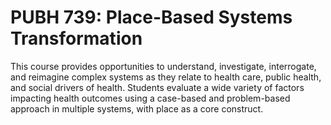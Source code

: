 # PUBH 739: Place-Based Systems Transformation

This course provides opportunities to understand, investigate, interrogate, and reimagine complex systems as they relate to health care, public health, and social drivers of health. Students evaluate a wide variety of factors impacting health outcomes using a case-based and problem-based approach in multiple systems, with place as a core construct.